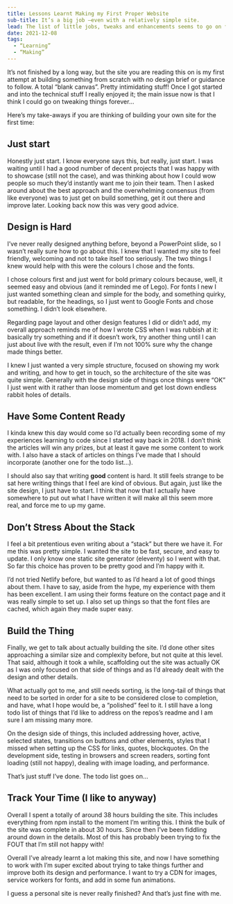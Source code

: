 ```yaml
---
title: Lessons Learnt Making my First Proper Website
sub-title: It’s a big job —even with a relatively simple site.
lead: The list of little jobs, tweaks and enhancements seems to go on forever. All I can suggest is make a list and take them on one at a time.
date: 2021-12-08
tags:
  - “Learning”
  - “Making”
---
```


It’s not finished by a long way, but the site you are reading this on is my first attempt at building something from scratch with no design brief or guidance to follow. A total “blank canvas”. Pretty intimidating stuff! Once I got started and into the technical stuff I really enjoyed it; the main issue now is that I think I could go on tweaking things forever…

Here’s my take-aways if you are thinking of building your own site for the first time:

## Just start

Honestly just start. I know everyone says this, but really, just start. I was waiting until I had a good number of decent projects that I was happy with to showcase (still not the case), and was thinking about how I could wow people so much they’d instantly want me to join their team. Then I asked around about the best approach and the overwhelming consensus (from like everyone) was to just get on build something, get it out there and improve later. Looking back now this was very good advice.

## Design is Hard

I’ve never really designed anything before, beyond a PowerPoint slide, so I wasn’t really sure how to go about this. I knew that I wanted my site to feel friendly, welcoming and not to take itself too seriously. The two things I knew would help with this were the colours I chose and the fonts.

I chose colours first and just went for bold primary colours because, well, it seemed easy and obvious (and it reminded me of Lego). For fonts I new I just wanted something clean and simple for the body, and something quirky, but readable, for the headings, so I just went to Google Fonts and chose something. I didn’t look elsewhere.

Regarding page layout and other design features I did or didn’t add, my overall approach reminds me of how I wrote CSS when I was rubbish at it: basically try something and if it doesn’t work, try another thing until I can just about live with the result, even if I’m not 100% sure why the change made things better.

I knew I just wanted a very simple structure, focused on showing my work and writing, and how to get in touch, so the architecture of the site was quite simple. Generally with the design side of things once things were “OK” I just went with it rather than loose momentum and get lost down endless rabbit holes of details.

## Have Some Content Ready

I kinda knew this day would come so I’d actually been recording some of my experiences learning to code since I started way back in 2018. I don’t think the articles will win any prizes, but at least it gave me some content to work with. I also have a stack of articles on things I’ve made that I should incorporate (another one for the todo list…).

I should also say that writing **good** content is hard. It still feels strange to be sat here writing things that I feel are kind of obvious. But again, just like the site design, I just have to start. I think that now that I actually have somewhere to put out what I have written it will make all this seem more real, and force me to up my game.

## Don’t Stress About the Stack

I feel a bit pretentious even writing about a “stack” but there we have it. For me this was pretty simple. I wanted the site to be fast, secure, and easy to update. I only know one static site generator (eleventy) so I went with that. So far this choice has proven to be pretty good and I’m happy with it.

I’d not tried Netlify before, but wanted to as I’d heard a lot of good things about them. I have to say, aside from the hype, my experience with them has been excellent. I am using their forms feature on the contact page and it was really simple to set up. I also set up things so that the font files are cached, which again they made super easy.

## Build the Thing

Finally, we get to talk about actually building the site. I’d done other sites approaching a similar size and complexity before, but not quite at this level. That said, although it took a while, scaffolding out the site was actually OK as I was only focused on that side of things and as I’d already dealt with the design and other details.

What actually got to me, and still needs sorting, is the long-tail of things that need to be sorted in order for a site to be considered close to completion, and have, what I hope would be, a <q>polished</q> feel to it. I still have a long todo list of things that I’d like to address on the repos’s readme and I am sure I am missing many more.

On the design side of things, this included addressing hover, active, selected states, transitions on buttons and other elements, styles that I missed when setting up the CSS for links, quotes, blockquotes. On the development side, testing in browsers and screen readers, sorting font loading (still not happy), dealing with image loading, and performance.

That’s just stuff I’ve done. The todo list goes on…

## Track Your Time (I like to anyway)

Overall I spent a totally of around 38 hours building the site. This includes everything from npm install to the moment I’m writing this. I think the bulk of the site was complete in about 30 hours. Since then I’ve been fiddling around down in the details. Most of this has probably been trying to fix the FOUT that I’m still not happy with!

Overall I’ve already learnt a lot making this site, and now I have something to work with I’m super excited about trying to take things further and improve both its design and performance. I want to try a CDN for images, service workers for fonts, and add in some fun animations.

I guess a personal site is never really finished? And that’s just fine with me.
